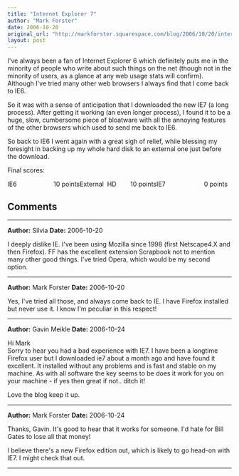 ```yaml
---
title: "Internet Explorer 7"
author: "Mark Forster"
date: 2006-10-20
original_url: "http://markforster.squarespace.com/blog/2006/10/20/internet-explorer-7.html"
layout: post
---
```


I've always been a fan of Internet Explorer 6 which definitely puts me in the minority of people who write about such things on the net (though not in the minority of users, as a glance at any web usage stats will confirm). Although I've tried many other web browsers I always find that I come back to IE6.

So it was with a sense of anticipation that I downloaded the new IE7 (a long process). After getting it working (an even longer process), I found it to be a huge, slow, cumbersome piece of bloatware with all the annoying features of the other browsers which used to send me back to IE6.

So back to IE6 I went again with a great sigh of relief, while blessing my foresight in backing up my whole hard disk to an external one just before the download.

Final scores:

IE6                     10 pointsExternal  HD        10 pointsIE7                      0 points


## Comments

---

**Author:** Silvia
**Date:** 2006-10-20

I deeply dislike IE. I've been using Mozilla since 1998 (first Netscape4.X and then Firefox). FF has the excellent extension Scrapbook not to mention many other good things. I've tried Opera, which would be my second option.

---

**Author:** Mark Forster
**Date:** 2006-10-20

Yes, I've tried all those, and always come back to IE. I have Firefox installed but never use it. I know I'm peculiar in this respect!

---

**Author:** Gavin Meikle
**Date:** 2006-10-24

Hi Mark   
Sorry to hear you had a bad experience with IE7. I have been a longtime Firefox user but I downloaded ie7 about a month ago and have found it excellent. It installed without any problems and is fast and stable on my machine. As with all software the key seems to be does it work for you on your machine - if yes then great if not.. ditch it!  
  
Love the blog keep it up.

---

**Author:** Mark Forster
**Date:** 2006-10-24

Thanks, Gavin. It's good to hear that it works for someone. I'd hate for Bill Gates to lose all that money!  
  
I believe there's a new Firefox edition out, which is likely to go head-on with IE7. I might check that out.

---

